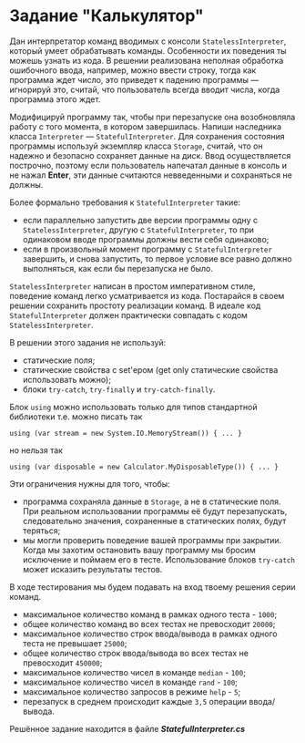 # Задание "Калькулятор"
Дан интерпретатор команд вводимых с консоли `StatelessInterpreter`, который умеет обрабатывать команды.
Особенности их поведения ты можешь узнать из кода. В решении реализована неполная обработка ошибочного ввода,
например, можно ввести строку, тогда как программа ждет число, это приведет к падению программы — игнорируй это,
считай, что пользователь всегда вводит числа, когда программа этого ждет.

Модифицируй программу так, чтобы при перезапуске она возобновляла работу с того момента, в котором завершилась.
Напиши наследника класса `Interpreter` — `StatefulInterpreter`.
Для сохранения состояния программы используй экземпляр класса `Storage`, считай, что он надежно
и безопасно сохраняет данные на диск.
Ввод осуществляется построчно, поэтому если пользователь напечатал данные в консоль и не нажал **Enter**,
эти данные считаются невведенными и сохраняться не должны.

Более формально требования к `StatefulInterpreter` такие:

- если параллельно запустить две версии программы одну с `StatelessInterpreter`, другую с `StatefulInterpreter`,
то при одинаковом вводе программы должны вести себя одинаково;
- если в произвольный момент программу с `StatefulInterpreter` завершить, и снова запустить,
то первое условие все равно должно выполняться, как если бы перезапуска не было.

`StatelessInterpreter` написан в простом императивном стиле, поведение команд легко усматривается из кода.
Постарайся в своем решении сохранить простоту реализации команд. 
В идеале код `StatefulInterpreter` должен практически совпадать с кодом `StatelessInterpreter`.

В решении этого задания не используй:
- статические поля;
- статические свойства с set'ером (get only статические свойства использовать можно);
- блоки `try-catch`, `try-finally` и `try-catch-finally`.

Блок `using` можно использовать только для типов стандартной библиотеки т.е. можно писать так

`using (var stream = new System.IO.MemoryStream()) { ... }`

но нельзя так

`using (var disposable = new Calculator.MyDisposableType()) { ... }`

Эти ограничения нужны для того, чтобы:
- программа сохраняла данные в `Storage`, а не в статические поля. При реальном использовании программы её
будут перезапускать, следовательно значения, сохраненные в статических полях, будут теряться;
- мы могли проверить поведение вашей программы при закрытии. Когда мы захотим остановить вашу программу мы
бросим исключение и поймаем его в тесте. Использование блоков `try-catch` может исказить результаты тестов.

В ходе тестирования мы будем подавать на вход твоему решения серии команд.
- максимальное количество команд в рамках одного теста - `1000`;
- общее количество команд во всех тестах не превосходит `20000`;
- максимальное количество строк ввода/вывода в рамках одного теста не превышает `25000`;
- общее количество строк ввода/вывода во всех тестах не превосходит `450000`;
- максимальное количество чисел в команде `median` - `100`;
- максимальное количество чисел в команде `rand` - `100`;
- максимальное количество запросов в режиме `help` - `5`;
- перезапуск в среднем происходит каждые `3,5` операции ввода/вывода.

Решённое задание находится в файле ***StatefulInterpreter.cs***

